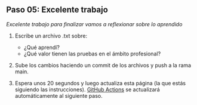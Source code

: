 <!--
  <<< Author notes: Step 5 >>>
  Start this step by acknowledging the previous step.
  Define terms and link to docs.github.com.
  TBD-step-5-notes.
-->

## Paso 05: Excelente trabajo

_Excelente trabajo para finalizar vamos a reflexionar sobre lo aprendido_

1. Escribe un archivo .txt sobre:
    - ¿Qué aprendí?
    - ¿Qué valor tienen las pruebas en el ámbito profesional?

1. Sube los cambios haciendo un commit de los archivos y push a la rama main.
1. Espera unos 20 segundos y luego actualiza esta página (la que estás siguiendo las instrucciones). [GitHub Actions](https://docs.github.com/en/actions) se actualizará automáticamente al siguiente paso.
